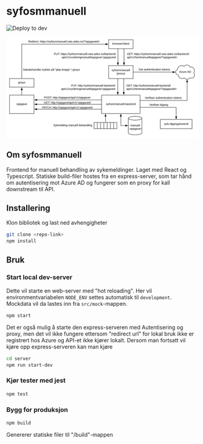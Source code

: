 # syfosmmanuell
![Deploy to dev](https://github.com/navikt/syfosmmanuell/workflows/Deploy%20to%20dev/badge.svg?branch=master)

<img src="./src/svg/flytdiagram.svg">

## Om syfosmmanuell
Frontend for manuell behandling av sykemeldinger. Laget med React og Typescript. Statiske build-filer hostes fra en express-server, som tar hånd om autentisering mot Azure AD og fungerer som en proxy for kall downstream til API.

## Installering
Klon bibliotek og last ned avhengigheter
```bash
git clone <repo-link>
npm install
```

## Bruk

### Start local dev-server
Dette vil starte en web-server med "hot reloading". Her vil environmentvariabelen `NODE_ENV` settes automatisk til `development`. Mockdata vil da lastes inn fra `src/mock`-mappen. 
```bash
npm start
```

Det er også mulig å starte den express-serveren med Autentisering og proxy, men det vil ikke fungere ettersom "redirect url" for lokal bruk ikke er registrert hos Azure og API-et ikke kjører lokalt. Dersom man fortsatt vil kjøre opp express-serveren kan man kjøre
```bash
cd server
npm run start-dev
```

### Kjør tester med jest
```bash
npm test
```

### Bygg for produksjon
```bash
npm build
```
Genererer statiske filer til "/build"-mappen 